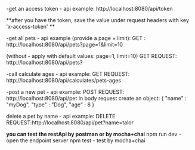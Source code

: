 -get an access token - api example:
http://localhost:8080/api/token

**after you have the token, save the value under request headers with key 'x-access-token' **

-get all pets - api example (provide a page + limit):
GET : http://localhost:8080/api/pets?page=1&limit=10

(without - apply with default values: page=1, limit=10)
GET REQUEST: http://localhost:8080/api/pets?

-call calculate ages - api example:
GET REQUEST: http://localhost:8080/api/calculates/pets-ages

-post a new pet - api example:
POST REQUEST: http://localhost:8080/api/pet
in body request create an object:
{
    "name" : "myDog",
    "type" : "Dog",
    "age" : 8
}

delete a pet by name - api example:
DELETE REQUEST:http://localhost:8080/api/pet?name=talor

**you can test the restApi by postman or by mocha+chai**
npm run dev - open the endpoint server
npm test - test by mocha+chai

